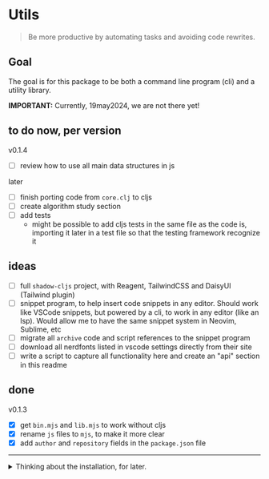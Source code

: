 # Utils

> Be more productive by automating tasks and avoiding code rewrites.

## Goal

The goal is for this package to be both a command line program (cli) and a
utility library.

**IMPORTANT:** Currently, 19may2024, we are not there yet!

## to do now, per version

v0.1.4

- [ ] review how to use all main data structures in js

later

- [ ] finish porting code from `core.clj` to cljs
- [ ] create algorithm study section
- [ ] add tests
  - might be possible to add cljs tests in the same file as the code is,
    importing it later in a test file so that the testing framework recognize it

## ideas

- [ ] full `shadow-cljs` project, with Reagent, TailwindCSS and DaisyUI
      (Tailwind plugin)
- [ ] snippet program, to help insert code snippets in any editor. Should work
      like VSCode snippets, but powered by a cli, to work in any editor (like an
      lsp). Would allow me to have the same snippet system in Neovim, Sublime,
      etc
- [ ] migrate all `archive` code and script references to the snippet program
- [ ] download all nerdfonts listed in vscode settings directly from their site
- [ ] write a script to capture all functionality here and create an "api"
      section in this readme

## done

v0.1.3

- [x] get `bin.mjs` and `lib.mjs` to work without cljs
- [x] rename `js` files to `mjs`, to make it more clear
- [x] add `author` and `repository` fields in the `package.json` file

---

<details>
<summary>Thinking about the installation, for later.</summary>

## Install

### cli

To use this package as a task automation cli, running like an isolated binary,
run:

```sh
pnpm add --global mcra-utils

```

I also alias it to `u`. If you like the alias, run

```sh
mcra-utils --create-alias
```

to add it both to `~/.bashrc` and `~/.zshrc`. Source those or reload your
terminal to use the alias, as usual.

### JavaScript utility library

To use this package as a JavaScript utility library, add it to your project
dependencies:

```sh
# In your project folder, run:
pnpm add mcra-utils
```

</details>
